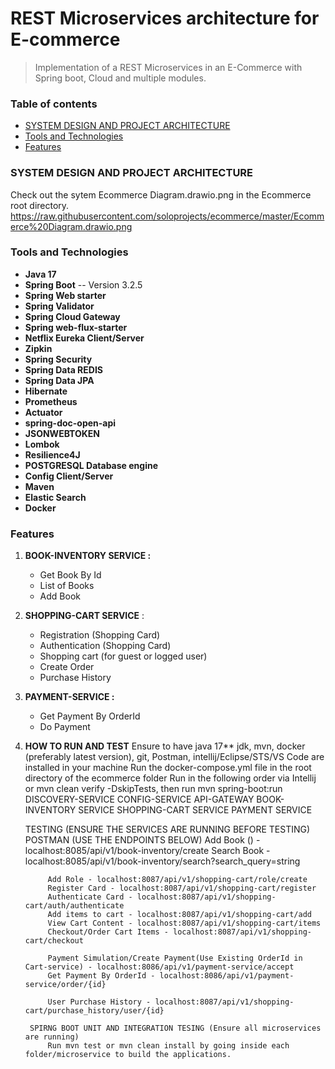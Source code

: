 # REST Microservices architecture for E-commerce

> Implementation of a REST Microservices in an E-Commerce with Spring boot, Cloud and multiple modules.                

### Table of contents

- [SYSTEM DESIGN AND PROJECT ARCHITECTURE](#System-Design-And-Architecture)
- [Tools and Technologies](#technologies)
- [Features](#features)

### SYSTEM DESIGN AND PROJECT ARCHITECTURE
 Check out the sytem Ecommerce Diagram.drawio.png in the Ecommerce root directory.
 https://raw.githubusercontent.com/soloprojects/ecommerce/master/Ecommerce%20Diagram.drawio.png

### Tools and Technologies

- **Java 17**
- **Spring Boot** -- Version 3.2.5 
- **Spring Web starter** 
- **Spring Validator** 
- **Spring Cloud Gateway** 
- **Spring web-flux-starter**  
- **Netflix Eureka Client/Server** 
- **Zipkin** 
- **Spring Security** 
- **Spring Data REDIS** 
- **Spring Data JPA** 
- **Hibernate**  
- **Prometheus**  
- **Actuator**  
- **spring-doc-open-api**  
- **JSONWEBTOKEN**  
- **Lombok**  
- **Resilience4J** 
- **POSTGRESQL Database engine** 
- **Config Client/Server** 
- **Maven**
- **Elastic Search**
- **Docker**

### Features

1. **BOOK-INVENTORY SERVICE :**

   - Get Book By Id
   - List of Books
   - Add Book

2. **SHOPPING-CART SERVICE** :

   - Registration (Shopping Card)
   - Authentication (Shopping Card)
   - Shopping cart (for guest or logged user)
   - Create Order
   - Purchase History
   
1. **PAYMENT-SERVICE :**

   - Get Payment By OrderId
   - Do Payment

3. **HOW TO RUN AND TEST**
    Ensure to have java 17** jdk, mvn, docker (preferably latest version), git, Postman, intellij/Eclipse/STS/VS Code are installed in your machine
    Run the docker-compose.yml file in the root directory of the ecommerce folder
    Run in the following order via Intellij or mvn clean verify -DskipTests, then run mvn spring-boot:run
        DISCOVERY-SERVICE
        CONFIG-SERVICE
        API-GATEWAY
        BOOK-INVENTORY SERVICE
        SHOPPING-CART SERVICE
        PAYMENT SERVICE
    
    TESTING (ENSURE THE SERVICES ARE RUNNING BEFORE TESTING)
        POSTMAN (USE THE ENDPOINTS BELOW)
            Add Book () - localhost:8085/api/v1/book-inventory/create
            Search Book - localhost:8085/api/v1/book-inventory/search?search_query=string

            Add Role - localhost:8087/api/v1/shopping-cart/role/create
            Register Card - localhost:8087/api/v1/shopping-cart/register
            Authenticate Card - localhost:8087/api/v1/shopping-cart/auth/authenticate
            Add items to cart - localhost:8087/api/v1/shopping-cart/add
            View Cart Content - localhost:8087/api/v1/shopping-cart/items
            Checkout/Order Cart Items - localhost:8087/api/v1/shopping-cart/checkout

            Payment Simulation/Create Payment(Use Existing OrderId in Cart-service) - localhost:8086/api/v1/payment-service/accept
            Get Payment By OrderId - localhost:8086/api/v1/payment-service/order/{id}

            User Purchase History - localhost:8087/api/v1/shopping-cart/purchase_history/user/{id}

        SPIRNG BOOT UNIT AND INTEGRATION TESING (Ensure all microservices are running)
            Run mvn test or mvn clean install by going inside each folder/microservice to build the applications.


            

    






